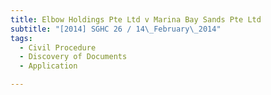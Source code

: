 ```yaml
---
title: Elbow Holdings Pte Ltd v Marina Bay Sands Pte Ltd 
subtitle: "[2014] SGHC 26 / 14\_February\_2014"
tags:
  - Civil Procedure
  - Discovery of Documents
  - Application

---
```


